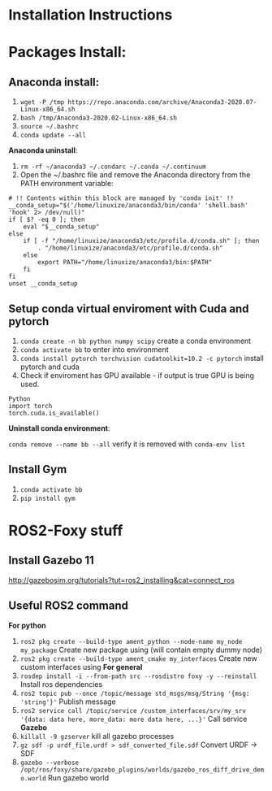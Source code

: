 # Installation Instructions

Packages Install:
=======
Anaconda install:
----
1. `wget -P /tmp https://repo.anaconda.com/archive/Anaconda3-2020.07-Linux-x86_64.sh`
2. `bash /tmp/Anaconda3-2020.02-Linux-x86_64.sh`
3. `source ~/.bashrc`
4. `conda update --all`

**Anaconda uninstall**:
1. `rm -rf ~/anaconda3 ~/.condarc ~/.conda ~/.continuum`
2. Open the ~/.bashrc file and remove the Anaconda directory from the PATH environment variable:
```
# !! Contents within this block are managed by 'conda init' !!
__conda_setup="$('/home/linuxize/anaconda3/bin/conda' 'shell.bash' 'hook' 2> /dev/null)"
if [ $? -eq 0 ]; then
    eval "$__conda_setup"
else
    if [ -f "/home/linuxize/anaconda3/etc/profile.d/conda.sh" ]; then
        . "/home/linuxize/anaconda3/etc/profile.d/conda.sh"
    else
        export PATH="/home/linuxize/anaconda3/bin:$PATH"
    fi
fi
unset __conda_setup
```

Setup conda virtual enviroment with Cuda and pytorch
----
1. `conda create -n bb python numpy scipy` create a conda environment
2. `conda activate bb` to enter into environment
3. `conda install pytorch torchvision cudatoolkit=10.2 -c pytorch` install pytorch and cuda
4. Check if enviroment has GPU available - if output is true GPU is being used.
```
Python
import torch
torch.cuda.is_available()
```

**Uninstall conda environment**: 

`conda remove --name bb --all` verify it is removed with `conda-env list`

Install Gym
----
1. `conda activate bb`
2. `pip install gym`


ROS2-Foxy stuff
=====
Install Gazebo 11 
---
http://gazebosim.org/tutorials?tut=ros2_installing&cat=connect_ros 

Useful ROS2 command
---
**For python** 
1. `ros2 pkg create --build-type ament_python --node-name my_node my_package` Create new package using (will contain empty dummy node)
2. `ros2 pkg create --build-type ament_cmake my_interfaces` Create new custom interfaces using
**For general**
1. `rosdep install -i --from-path src --rosdistro foxy -y --reinstall` Install ros dependencies 
2. `ros2 topic pub --once /topic/message std_msgs/msg/String '{msg: 'string'}'` Publish message 
3. `ros2 service call /topic/service /custom_interfaces/srv/my_srv '{data: data here, more_data: more data here, ...}'` Call service 
**Gazebo**
1. `killall -9 gzserver` kill all gazebo processes 
2. `gz sdf -p urdf_file.urdf > sdf_converted_file.sdf` Convert URDF -> SDF 
3. `gazebo --verbose /opt/ros/foxy/share/gazebo_plugins/worlds/gazebo_ros_diff_drive_demo.world` Run gazebo world 
